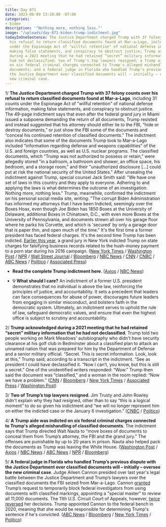 ```yaml
---
title: Day 871
date: 2023-06-09 13:10:00 -07:00
categories:
- biden
description: '"Nothing more, nothing less."'
image: "/uploads/day-871-biden-trump-indictment.jpg"
todayInOneSentence: The Justice Department charged Trump with 37 felony counts over
  his refusal to return classified documents found at Mar-a-Lago, including 31 counts
  under the Espionage Act of "willful retention" of national defense information,
  making false statements, and conspiracy to obstruct justice; Trump acknowledged
  during a 2021 meeting that he had retained “secret” military information that he
  had not declassified; two of Trump’s top lawyers resigned; a Trump aide was indicted
  on six federal criminal charges connected to Trump's alleged mishandling of classified
  documents; and a federal judge in Florida who handled Trump’s previous dispute with
  the Justice Department over classified documents will – initially – oversee the
  new criminal case.
---
```


1/ **The Justice Department charged Trump with 37 felony counts over his refusal to return classified documents found at Mar-a-Lago**, including 31 counts under the Espionage Act of "willful retention" of national defense information, making false statements, and conspiracy to obstruct justice. The 49-page indictment says that even after the federal grand jury in Miami issued a subpoena demanding the return of all documents, Trump resisted and instead suggested that his attorney should either lie to the FBI, “hide or destroy documents,” or just show the FBI some of the documents and “conceal his continued retention of classified documents.” The indictment also indicates that some of the documents Trump took to Mar-a-Lago included “information regarding defense and weapons capabilities” of the U.S. and foreign countries, as well as U.S. nuclear programs. The classified documents, which “Trump was not authorized to possess or retain," were allegedly stored "in a ballroom, a bathroom and shower, an office space, his bedroom, and a storage room," and their "unauthorized disclosure \[...\] could put at risk the national security of the United States." After unsealing the indictment against Trump, special counsel Jack Smith said: "We have one set of laws in this country and they apply to everyone. Adhering to and applying the laws is what determines the outcome of an investigation. Nothing more, nothing less." Trump, meanwhile, confirmed the indictment on his personal social media site, writing: "The corrupt Biden Administration has informed my attorneys that I have been Indicted, seemingly over the Boxes Hoax, even though Joe Biden has 1850 Boxes at the University of Delaware, additional Boxes in Chinatown, D.C., with even more Boxes at the University of Pennsylvania, and documents strewn all over his garage floor where he parks his Corvette, and which is 'secured' by only a garage door that is paper thin, and open much of the time." It's the first time a former president has faced federal charges. It's the second time Trump has been indicted. [Earlier this year](https://whatthefuckjusthappenedtoday.com/2023/03/30/day-800/#1-the-manhattan-grand-jury-voted-to), a grand jury in New York indicted Trump on state charges for falsifying business records related to the hush-money payment to a porn star during his 2016 campaign. ([New York Times](https://www.nytimes.com/live/2023/06/09/us/trump-indictment-documents-news) / [Washington Post](https://www.washingtonpost.com/national-security/2023/06/09/trump-indicted-charges-classified-documents/) / [NPR](https://www.npr.org/live-updates/trump-indictment-documents-grand-jury) / [Wall Street Journal](https://www.wsj.com/articles/trump-associate-also-indicted-in-mar-a-lago-documents-case-759cbb17) / [Bloomberg](https://www.bloomberg.com/news/articles/2023-06-09/trump-indictment-unsealed-in-secret-documents-case?srnd=premium&sref=MIBMEEoj) / [NBC News](https://www.nbcnews.com/politics/donald-trump/live-blog/live-updates-trump-indictment-classified-documents-rcna88494) / [CNN](https://www.cnn.com/politics/live-news/trump-indictment-classified-documents-06-09-23/index.html) / [CNBC](https://www.cnbc.com/2023/06/08/trump-indicted-live-updates.html) / [ABC News](https://abcnews.go.com/US/trump-federal-indictment-unsealed-classified-documents-probe/story?id=99963920) / [Politico](https://www.npr.org/live-updates/trump-indictment-documents-grand-jury) / [Associated Press](https://apnews.com/article/donald-trump-classified-documents-indictment-live-updates-d50264cc69b9a6eefd8e47821359ff5e))

* **Read the complete Trump indictment here**. ([Axios](https://www.axios.com/2023/06/09/trump-indictment-unsealed-charges) / [NBC News](https://www.nbcnews.com/politics/read-full-indictment-text-classified-document-probe-rcna88600))

* **💡 What should I care?** An indictment of a former U.S. president demonstrates that no individual is above the law, reinforcing the principles of justice, and accountability. It sets a precedent that leaders can face consequences for abuse of power, discourages future leaders from engaging in similar misconduct, and bolsters faith in the democratic system. Ultimately, an indictment serves to uphold the rule of law, safeguard democratic values, and ensure that even the highest office is subject to scrutiny and accountability.

2/ **Trump acknowledged during a 2021 meeting that he had retained “secret” military information that he had not declassified**. Trump told two people working on Mark Meadows' autobiography who didn't have security clearance at his golf club in Bedminster about a classified plan to attack an unnamed nation that was prepared for him by the Department of Defense and a senior military official. “Secret. This is secret information. Look, look at this,” Trump said, according to a transcript in the indictment. “See as president I could have declassified it. “Now I can’t, you know, but this is still a secret.” One of the unidentified writers responded: “Wow.” Trump then said the document was “classified,” and a woman in the room replied: “Now we have a problem.” ([CNN](https://www.cnn.com/2023/06/09/politics/trump-tape-didnt-declassify-secret-information/) / [Bloomberg](https://www.bloomberg.com/news/articles/2023-06-09/how-trump-showed-a-secret-attack-plan-to-his-golf-club-guests?sref=MIBMEEoj) / [New York Times](https://www.nytimes.com/2023/06/09/us/politics/trump-classified-document-recording-evidence.html?smid=url-share) / [Associated Press](https://apnews.com/article/trump-justice-department-indictment-classified-documents-miami-8315a5b23c18f27083ed64eef21efff3) / [Washington Post](https://www.washingtonpost.com/national-security/2023/06/09/trump-tape-classified-documents/))

3/ **Two of Trump’s top lawyers resigned**. Jim Trusty and John Rowley didn't explain why they had resigned, other than to say “this is a logical moment” to do so given his indictment and “we will no longer represent him on either the indicted case or the January 6 investigation.” ([CNBC](https://www.cnbc.com/2023/06/09/trump-lawyers-quit-classified-documents-case.html) / [Politico](https://www.politico.com/news/2023/06/09/trump-loses-two-lawyers-just-hours-after-being-indicted-00101263))

4/ **A Trump aide was indicted on six federal criminal charges connected to Trump's alleged mishandling of classified documents**. The indictment says that Trump directed Walt Nauta to “move boxes of documents to conceal them from Trump’s attorney, the FBI and the grand jury.” The offenses are punishable by up to 20 years in prison. Nauta also helped pack the documents as Trump was leaving the White House. ([Washington Post](https://www.washingtonpost.com/national-security/2023/06/09/walt-nauta-indicted-trump-classified-documents/) / [Axios](https://www.axios.com/2023/06/09/trump-aide-classified-documents-indictment) / [NBC News](https://www.nbcnews.com/politics/donald-trump/latest-news-trump-indictment-florida-classified-documents-rcna88546) / [ABC News](https://abcnews.go.com/US/trump-valet-walt-nauta-charged-special-counsel-probe/story?id=99962252) / [NPR](https://www.npr.org/live-updates/trump-indictment-documents-grand-jury#trump-says-his-longtime-aide-walt-nauta-will-also-be-indicted) / [Bloomberg](https://www.bloomberg.com/news/articles/2023-06-09/trump-shuffles-legal-team-says-ex-valet-indicted-in-conspiracy?sref=MIBMEEoj))

5/ **A federal judge in Florida who handled Trump’s previous dispute with the Justice Department over classified documents will – initially – oversee the new criminal case**. Judge Aileen Cannon presided over last year's legal battle between the Justice Department and Trump’s lawyers over the classified documents the FBI seized from Mar-a-Lago. Cannon [granted](https://whatthefuckjusthappenedtoday.com/2022/09/06/day-595/#2-a-federal-judge-granted-trump%E2%80%99s-re) Trump’s request to temporarily block federal investigators from using documents with classified markings, appointing a "special master" to review all 11,000 documents. The 11th U.S. Circuit Court of Appeals, however, [twice](https://whatthefuckjusthappenedtoday.com/2022/10/17/day-636/#4-the-justice-department-asked-a-fed) [reversed](https://whatthefuckjusthappenedtoday.com/2022/12/01/day-681/#5-a-federal-appeals-court-halted-the) her decisions. Trump appointed Cannon to the federal bench in 2020, meaning that she would be responsible for determining Trump's sentence if he's convicted. ([ABC News](https://abcnews.go.com/US/judge-aileen-cannon-trump-appointee-initially-assigned-oversee/story?id=99956910) / [Bloomberg](https://www.bloomberg.com/news/articles/2023-06-09/trump-special-master-judge-assigned-to-new-doj-criminal-case?sref=MIBMEEoj) / [New York Times](https://www.nytimes.com/2023/06/09/us/politics/aileen-cannon-trump-judge.html?smid=url-share) / [Politico](https://www.politico.com/news/2023/06/09/trump-appointed-judge-to-oversee-initial-florida-court-appearance-00101273))